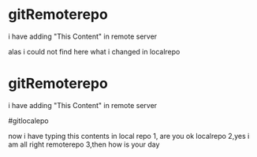 # gitRemoterepo

i have adding "This Content" in remote server


alas i could not find here what i changed in localrepo
# gitRemoterepo

i have adding "This Content" in remote server

#gitlocalepo

now i have typing this contents in local repo
1, are you ok localrepo
2,yes i am all right remoterepo
3,then how is your day
